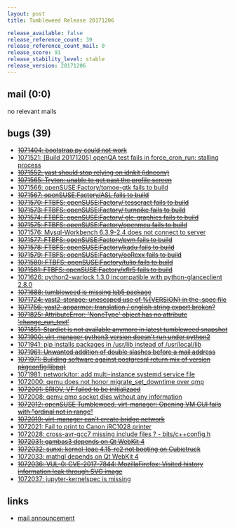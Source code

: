 ```yaml
---
layout: post
title: Tumbleweed Release 20171206

release_available: false
release_reference_count: 39
release_reference_count_mail: 0
release_score: 91
release_stability_level: stable
release_version: 20171206
---
```


## mail (0:0)

no relevant mails

## bugs (39)

<!--more-->

- ~~[1071404: bootstrap.py could not work](https://bugzilla.opensuse.org/show_bug.cgi?id=1071404)~~
- [1071521: [Build 20171205] openQA test fails in force_cron_run: stalling process](https://bugzilla.opensuse.org/show_bug.cgi?id=1071521)
- ~~[1071552: yast should stop relying on idnkit (idnconv)](https://bugzilla.opensuse.org/show_bug.cgi?id=1071552)~~
- ~~[1071565: Tryton: unable to get past the profile screen](https://bugzilla.opensuse.org/show_bug.cgi?id=1071565)~~
- [1071566: openSUSE:Factory/tomoe-gtk fails to build](https://bugzilla.opensuse.org/show_bug.cgi?id=1071566)
- ~~[1071567: openSUSE:Factory/ASL fails to build](https://bugzilla.opensuse.org/show_bug.cgi?id=1071567)~~
- ~~[1071570: FTBFS: openSUSE:Factory/ tesseract fails to build](https://bugzilla.opensuse.org/show_bug.cgi?id=1071570)~~
- ~~[1071573: FTBFS: openSUSE:Factory/ turnpike fails to build](https://bugzilla.opensuse.org/show_bug.cgi?id=1071573)~~
- ~~[1071574: FTBFS: openSUSE:Factory/ gle-graphics fails to build](https://bugzilla.opensuse.org/show_bug.cgi?id=1071574)~~
- ~~[1071575: FTBFS: openSUSE:Factory/openmcu fails to build](https://bugzilla.opensuse.org/show_bug.cgi?id=1071575)~~
- [1071576: Mysql-Workbench 6.3.9-2.4 does not connect to server](https://bugzilla.opensuse.org/show_bug.cgi?id=1071576)
- ~~[1071577: FTBFS: openSUSE:Factory/pvm fails to build](https://bugzilla.opensuse.org/show_bug.cgi?id=1071577)~~
- ~~[1071578: FTBFS: openSUSE:Factory/kadu fails to build](https://bugzilla.opensuse.org/show_bug.cgi?id=1071578)~~
- ~~[1071579: FTBFS: openSUSE:Factory/ooRexx fails to build](https://bugzilla.opensuse.org/show_bug.cgi?id=1071579)~~
- ~~[1071580: FTBFS: openSUSE:Factory/tulip fails to build](https://bugzilla.opensuse.org/show_bug.cgi?id=1071580)~~
- ~~[1071581: FTBFS: openSUSE:Factory/xflr5 fails to build](https://bugzilla.opensuse.org/show_bug.cgi?id=1071581)~~
- [1071626: python2-warlock 1.3.0 incompatible with python-glanceclient 2.8.0](https://bugzilla.opensuse.org/show_bug.cgi?id=1071626)
- ~~[1071688: tumbleweed is missing lsb5 package](https://bugzilla.opensuse.org/show_bug.cgi?id=1071688)~~
- ~~[1071724: yast2-storage: unescaped use of %{VERSION} in the .spec file](https://bugzilla.opensuse.org/show_bug.cgi?id=1071724)~~
- ~~[1071756: yast2-apparmor: translation / english string export broken?](https://bugzilla.opensuse.org/show_bug.cgi?id=1071756)~~
- ~~[1071825: AttributeError: 'NoneType' object has no attribute 'change_run_text'](https://bugzilla.opensuse.org/show_bug.cgi?id=1071825)~~
- ~~[1071851: Stardict is not available anymore in latest tumbleweed snapshot](https://bugzilla.opensuse.org/show_bug.cgi?id=1071851)~~
- ~~[1071900: virt-manager python3 version doesn't run under python2](https://bugzilla.opensuse.org/show_bug.cgi?id=1071900)~~
- [1071941: pip installs packages in /usr/lib instead of /usr/local/lib](https://bugzilla.opensuse.org/show_bug.cgi?id=1071941)
- ~~[1071961: Unwanted addition of double slashes before a mail address](https://bugzilla.opensuse.org/show_bug.cgi?id=1071961)~~
- ~~[1071971: Building software against postgresql return mix of version pkgconfig(libpq)](https://bugzilla.opensuse.org/show_bug.cgi?id=1071971)~~
- [1071981: network/tor: add multi-instance systemd service file](https://bugzilla.opensuse.org/show_bug.cgi?id=1071981)
- [1072000: qemu does not honor migrate_set_downtime over qmp](https://bugzilla.opensuse.org/show_bug.cgi?id=1072000)
- ~~[1072001: SRIOV, VF failed to be initializaed](https://bugzilla.opensuse.org/show_bug.cgi?id=1072001)~~
- [1072008: qemu qmp socket dies without any information](https://bugzilla.opensuse.org/show_bug.cgi?id=1072008)
- ~~[1072012: openSUSE Tumbleweed, virt-manager: Opening VM GUI fails with "ordinal not in range"](https://bugzilla.opensuse.org/show_bug.cgi?id=1072012)~~
- ~~[1072019: virt-manager can't create bridge network](https://bugzilla.opensuse.org/show_bug.cgi?id=1072019)~~
- [1072021: Fail to print to Canon iRC1028 printer](https://bugzilla.opensuse.org/show_bug.cgi?id=1072021)
- [1072028: cross-avr-gcc7 missing include files ? - bits/c++config.h](https://bugzilla.opensuse.org/show_bug.cgi?id=1072028)
- ~~[1072031: gambas3 depends on Qt WebKit 4](https://bugzilla.opensuse.org/show_bug.cgi?id=1072031)~~
- ~~[1072032: sunxi: kernel-lpae 4.15-rc2 not booting on Cubietruck](https://bugzilla.opensuse.org/show_bug.cgi?id=1072032)~~
- [1072033: mathgl depends on Qt WebKit 4](https://bugzilla.opensuse.org/show_bug.cgi?id=1072033)
- ~~[1072036: VUL-0: CVE-2017-7844: MozillaFirefox: Visited history information leak through SVG image](https://bugzilla.opensuse.org/show_bug.cgi?id=1072036)~~
- [1072037: jupyter-kernelspec is missing](https://bugzilla.opensuse.org/show_bug.cgi?id=1072037)



## links

- [mail announcement](https://lists.opensuse.org/opensuse-factory/2017-12/msg00201.html)

